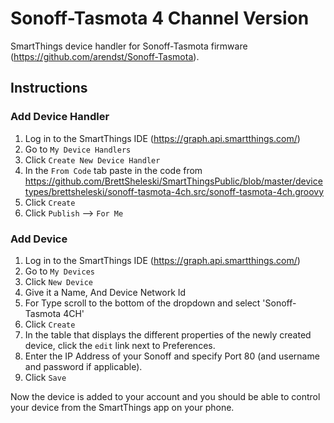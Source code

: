 # Sonoff-Tasmota 4 Channel Version
SmartThings device handler for Sonoff-Tasmota firmware (https://github.com/arendst/Sonoff-Tasmota).

## Instructions
### Add Device Handler
1. Log in to the SmartThings IDE (https://graph.api.smartthings.com/)
2. Go to `My Device Handlers`
3. Click `Create New Device Handler`
4. In the `From Code` tab paste in the code from 
https://github.com/BrettSheleski/SmartThingsPublic/blob/master/devicetypes/brettsheleski/sonoff-tasmota-4ch.src/sonoff-tasmota-4ch.groovy
5. Click `Create`
6. Click `Publish` --> `For Me`

### Add Device
1. Log in to the SmartThings IDE (https://graph.api.smartthings.com/)
2. Go to `My Devices`
3. Click `New Device`
4. Give it a Name, And Device Network Id
5. For Type scroll to the bottom of the dropdown and select 'Sonoff-Tasmota 4CH'
6. Click `Create`
7. In the table that displays the different properties of the newly created device, click the `edit` link next to Preferences.
8.  Enter the IP Address of your Sonoff and specify Port 80 (and username and password if applicable).
9.  Click `Save`

Now the device is added to your account and you should be able to control your device from the SmartThings app on your phone.

